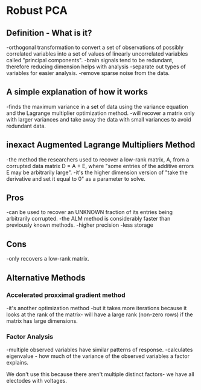 # Robust PCA

## Definition - What is it?
-orthogonal transformation to convert a set of observations of possibly correlated variables into a set of values of linearly uncorrelated variables called "principal components".
  -brain signals tend to be redundant, therefore reducing dimension helps with analysis
  -separate out types of variables for easier analysis.
  -remove sparse noise from the data.

## A simple explanation of how it works
-finds the maximum variance in a set of data using the variance equation and the Lagrange multiplier optimization method.
-will recover a matrix only with larger variances and take away the data with small variances to avoid redundant data.

## inexact Augmented Lagrange Multipliers Method
-the method the researchers used to recover a low-rank matrix, A, from a corrupted data matrix D = A + E, where "some entries of the additive errors E may be arbitrarily large".
-it's the higher dimension version of "take the derivative and set it equal to 0" as a parameter to solve.

## Pros
-can be used to recover an UNKNOWN fraction of its entries being arbitrarily corrupted.
-the ALM method is considerably faster than previously known methods.
-higher precision
-less storage

## Cons
-only recovers a low-rank matrix. 

## Alternative Methods
### Accelerated proxximal gradient method
-it's another optimization method
-but it takes more iterations because it looks at the rank of the matrix- will have a large rank (non-zero rows) if the matrix has large dimensions.

### Factor Analysis
-multiple observed variables have similar patterns of response.
-calculates eigenvalue - how much of the variance of the observed variables a factor explains.

We don't use this because there aren't multiple distinct factors- we have all electodes with voltages.
